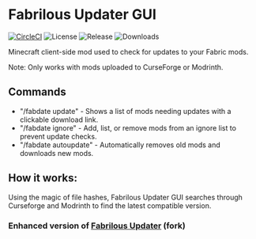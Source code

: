 # Fabrilous Updater GUI

[![CircleCI](https://circleci.com/gh/RELOADEDev/fabrilous-updater-gui/tree/main.svg?style=shield)](https://circleci.com/gh/RELOADEDev/fabrilous-updater-gui/tree/main)
![License](https://img.shields.io/github/license/RELOADEDev/fabrilous-updater-gui.svg)
![Release](https://img.shields.io/github/release/RELOADEDev/fabrilous-updater-gui.svg)
![Downloads](https://img.shields.io/github/downloads/RELOADEDev/fabrilous-updater-gui/total.svg)

Minecraft client-side mod used to check for updates to your Fabric mods.

Note: Only works with mods uploaded to CurseForge or Modrinth.


## Commands
* "/fabdate update" - Shows a list of mods needing updates with a clickable download link.
* "/fabdate ignore"  -  Add, list, or remove mods from an ignore list to prevent update checks.
* "/fabdate autoupdate" - Automatically removes old mods and downloads new mods.


## How it works:
Using the magic of file hashes, Fabrilous Updater GUI searches through Curseforge and Modrinth to find the latest compatible version.

### Enhanced version of [Fabrilous Updater](https://github.com/HughBone/fabrilous-updater) (fork)
